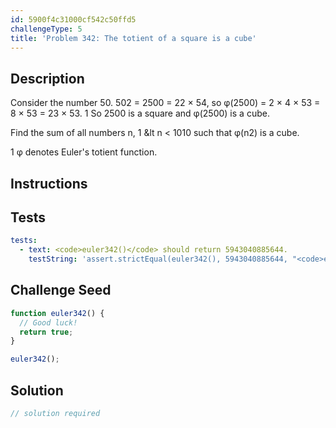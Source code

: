 ```yaml
---
id: 5900f4c31000cf542c50ffd5
challengeType: 5
title: 'Problem 342: The totient of a square is a cube'
---
```


## Description
<section id='description'>
Consider the number 50.
502 = 2500 = 22 × 54, so φ(2500) = 2 × 4 × 53 = 8 × 53 = 23 × 53. 1
So 2500 is a square and  φ(2500) is a cube.


Find the sum of all numbers n, 1 &lt n < 1010 such that φ(n2) is a cube.


1 φ denotes Euler's totient function.
</section>

## Instructions
<section id='instructions'>

</section>

## Tests
<section id='tests'>

```yml
tests:
  - text: <code>euler342()</code> should return 5943040885644.
    testString: 'assert.strictEqual(euler342(), 5943040885644, "<code>euler342()</code> should return 5943040885644.");'

```

</section>

## Challenge Seed
<section id='challengeSeed'>

<div id='js-seed'>

```js
function euler342() {
  // Good luck!
  return true;
}

euler342();
```

</div>



</section>

## Solution
<section id='solution'>

```js
// solution required
```
</section>
